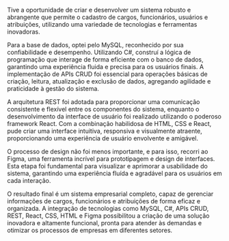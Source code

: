 Tive a oportunidade de criar e desenvolver um sistema robusto e abrangente que permite o cadastro de cargos, funcionários, usuários e atribuições, utilizando uma variedade de tecnologias e ferramentas inovadoras.

Para a base de dados, optei pelo MySQL, reconhecido por sua confiabilidade e desempenho. Utilizando C#, construí a lógica de programação que interage de forma eficiente com o banco de dados, garantindo uma experiência fluida e precisa para os usuários finais. A implementação de APIs CRUD foi essencial para operações básicas de criação, leitura, atualização e exclusão de dados, agregando agilidade e praticidade à gestão do sistema.

A arquitetura REST foi adotada para proporcionar uma comunicação consistente e flexível entre os componentes do sistema, enquanto o desenvolvimento da interface de usuário foi realizado utilizando o poderoso framework React. Com a combinação habilidosa de HTML, CSS e React, pude criar uma interface intuitiva, responsiva e visualmente atraente, proporcionando uma experiência de usuário envolvente e amigável.

O processo de design não foi menos importante, e para isso, recorri ao Figma, uma ferramenta incrível para prototipagem e design de interfaces. Esta etapa foi fundamental para visualizar e aprimorar a usabilidade do sistema, garantindo uma experiência fluída e agradável para os usuários em cada interação.

O resultado final é um sistema empresarial completo, capaz de gerenciar informações de cargos, funcionários e atribuições de forma eficaz e organizada. A integração de tecnologias como MySQL, C#, APIs CRUD, REST, React, CSS, HTML e Figma possibilitou a criação de uma solução inovadora e altamente funcional, pronta para atender às demandas e otimizar os processos de empresas em diferentes setores.

